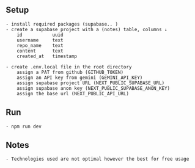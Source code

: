 ## Setup
	- install required packages (supabase.. )
	- create a supabase project with a (notes) table, columns ↓
		id           uuid   
		username     text
		repo_name    text
		content      text
		created_at   timestamp

	- create .env.local file in the root directory
		assign a PAT from github (GITHUB_TOKEN)
		assign an API key from gemini (GEMINI_API_KEY)
		assign supabase project URL (NEXT_PUBLIC_SUPABASE_URL)
		assign supabase anon key (NEXT_PUBLIC_SUPABASE_ANON_KEY)
		assign the base url (NEXT_PUBLIC_API_URL)

## Run
	- npm run dev

## Notes
	- Technologies used are not optimal however the best for free usage